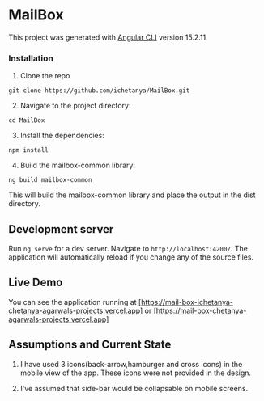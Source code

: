 # MailBox

This project was generated with [Angular CLI](https://github.com/angular/angular-cli) version 15.2.11.

### Installation

1. Clone the repo

`git clone https://github.com/ichetanya/MailBox.git`

2. Navigate to the project directory:

`cd MailBox`

3. Install the dependencies:

`npm install`

4. Build the mailbox-common library:

`ng build mailbox-common`

This will build the mailbox-common library and place the output in the dist directory.

## Development server

Run `ng serve` for a dev server. Navigate to `http://localhost:4200/`. The application will automatically reload if you change any of the source files.


## Live Demo

You can see the application running at [https://mail-box-ichetanya-chetanya-agarwals-projects.vercel.app] or [https://mail-box-chetanya-agarwals-projects.vercel.app]

## Assumptions and Current State

1. I have used 3 icons(back-arrow,hamburger and cross icons) in the mobile view of the app. These icons were not provided in the design.

2. I've assumed that side-bar would be collapsable on mobile screens.



